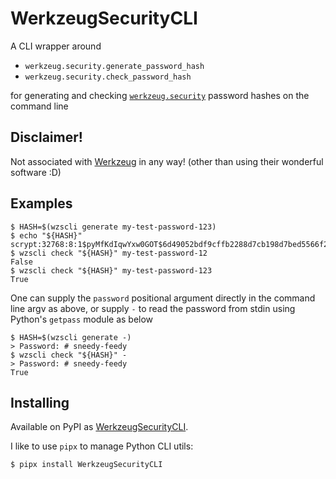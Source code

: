 # WerkzeugSecurityCLI

A CLI wrapper around

- `werkzeug.security.generate_password_hash`
- `werkzeug.security.check_password_hash`

for generating and checking [`werkzeug.security`](https://werkzeug.palletsprojects.com/en/stable/utils/#module-werkzeug.security) password hashes on the command line

## Disclaimer!

Not associated with [Werkzeug](https://github.com/pallets/werkzeug/) in any way! (other than using their wonderful software :D)

## Examples

```
$ HASH=$(wzscli generate my-test-password-123)
$ echo "${HASH}"
scrypt:32768:8:1$pyMfKdIqwYxw0GOT$6d49052bdf9cffb2288d7cb198d7bed5566f284932dad0c74b3948866b1468220afd93e9aa17069c4a2403d33747e5e71981c3c552d751a0e249642b6641bac5
$ wzscli check "${HASH}" my-test-password-12
False
$ wzscli check "${HASH}" my-test-password-123
True
```

One can supply the `password` positional argument directly in the command line argv as above, or supply `-` to read the password from stdin using Python's `getpass` module as below

```
$ HASH=$(wzscli generate -)
> Password: # sneedy-feedy
$ wzscli check "${HASH}" -
> Password: # sneedy-feedy
True
```

## Installing

Available on PyPI as [WerkzeugSecurityCLI](https://pypi.org/project/WerkzeugSecurityCLI/).

I like to use `pipx` to manage Python CLI utils:

```
$ pipx install WerkzeugSecurityCLI
```
